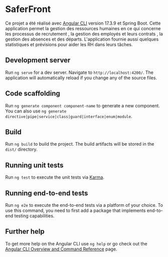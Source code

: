 # SaferFront

Ce projet a été réalisé avec [Angular CLI](https://github.com/angular/angular-cli) version 17.3.9 et Spring Boot. Cette application permet la gestion des ressources humaines en ce qui concerne les processus de recrutement , la gestion des employés et leurs contrats , la gestion des absences et des départs. L'application fournie aussi quelques statistiques et prévisions pour aider les RH dans leurs tâches.


## Development server

Run `ng serve` for a dev server. Navigate to `http://localhost:4200/`. The application will automatically reload if you change any of the source files.

## Code scaffolding

Run `ng generate component component-name` to generate a new component. You can also use `ng generate directive|pipe|service|class|guard|interface|enum|module`.

## Build

Run `ng build` to build the project. The build artifacts will be stored in the `dist/` directory.

## Running unit tests

Run `ng test` to execute the unit tests via [Karma](https://karma-runner.github.io).

## Running end-to-end tests

Run `ng e2e` to execute the end-to-end tests via a platform of your choice. To use this command, you need to first add a package that implements end-to-end testing capabilities.

## Further help

To get more help on the Angular CLI use `ng help` or go check out the [Angular CLI Overview and Command Reference](https://angular.io/cli) page.
